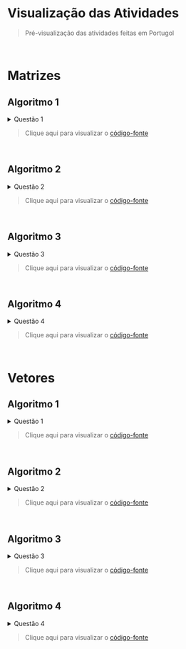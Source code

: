 # Visualização das Atividades
> Pré-visualização das atividades feitas em Portugol

<br>

# Matrizes

## Algoritmo 1

<details>
  <summary>Questão 1</summary>
  <br>
  
  Faça um programa que faça uma matriz de números `matriz 5x2`.
</details>


> Clique aqui para visualizar o [código-fonte](./Matrizes/Algoritmo1.por)

<br>

## Algoritmo 2

<details>
  <summary>Questão 2</summary>
  <br>
  
  Faça a soma de uma `matriz 3x3`.
</details>


> Clique aqui para visualizar o [código-fonte](./Matrizes/Algoritmo2.por)

<br>

## Algoritmo 3

<details>
  <summary>Questão 3</summary>
  <br>

  Faça um programa que deverá permitir que o usuário entre com os valores dos elementos de uma matriz quadrada 
de ordem 4 (`matriz 4 x 4`) e possibilite o usuário realizar as seguintes funcionalidades: 
  - Imprimir os elementos da matriz da terceira linha.
  - Somar todos os elementos da terceira linha.
  - Mostre o resultado na tela.
</details>


> Clique aqui para visualizar o [código-fonte](./Matrizes/Algoritmo3.por)

<br>

## Algoritmo 4

<details>
  <summary>Questão 4</summary>
  <br>

  Faça uma matriz de ordem 2 (`matriz 2 x 2`) que não aceite números negativos.
</details>


> Clique aqui para visualizar o [código-fonte](./Vetores/Algoritmo4.por)

<br>

# Vetores

## Algoritmo 1

<details>
  <summary>Questão 1</summary>
  <br>

  Faça um programa que lê 10 números inteiros do teclado e imprima o vetor com os valores armazenados.
</details>


> Clique aqui para visualizar o [código-fonte](./Vetores/Algoritmo1.por)

<br>

## Algoritmo 2

<details>
  <summary>Questão 2</summary>
  <br>

  Ler um vetor de 5 elementos. Imprima o vetor em ordem crescente e em ordem decrescente.
</details>


> Clique aqui para visualizar o [código-fonte](./Vetores/Algoritmo2.por)

<br>

## Algoritmo 3

<details>
  <summary>Questão 3</summary>
  <br>

  Faça um programa que possua um vetor denominado A que armazene 6 números inteiros.<br>O programa deve executar os seguintes passos:<br>
  - Atribua os seguintes valores a esse vetor: 1, 0, 5, -2, -5, 7.
  - Armazene em uma variável inteira (simples) a soma entre os valores das posições A[0], A[1] e A[5] do vetor e mostre na tela esta soma.
  - Modifique o vetor na posição 4, atribuindo a esta posição o valor 100.
  - Mostre na tela cada valor do vetor A um em cada linha.
</details>


> Clique aqui para visualizar o [código-fonte](./Vetores/Algoritmo3.por)

<br>

## Algoritmo 4

<details>
  <summary>Questão 4</summary>
  <br>

  Faça um programa seguindo os seguintes passos:<br>
  - O programa deve receber do usuário dois vetores, A e B, com 5 números inteiros cada.<br>
  - Crie um novo vetor denominado C calculando C = A - B.<br>
  - Mostre na tela os dados do vetor C.
</details>


> Clique aqui para visualizar o [código-fonte](./Vetores/Algoritmo4.por)
